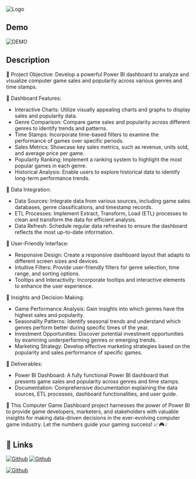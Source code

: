 
![Logo](https://i.postimg.cc/hjX4yqHx/cooltext438175952973560.png)


## Demo


![DEMO](https://i.postimg.cc/KzJb2cM4/ezgif-3-17713c3240.gif)

## Description

🔹 Project Objective:
Develop a powerful Power BI dashboard to analyze and visualize computer game sales and popularity across various genres and time stamps.

🔹 Dashboard Features:
- Interactive Charts: Utilize visually appealing charts and graphs to display sales and popularity data.
- Genre Comparison: Compare game sales and popularity across different genres to identify trends and patterns.
- Time Stamps: Incorporate time-based filters to examine the performance of games over specific periods.
- Sales Metrics: Showcase key sales metrics, such as revenue, units sold, and average price per game.
- Popularity Ranking: Implement a ranking system to highlight the most popular games in each genre.
- Historical Analysis: Enable users to explore historical data to identify long-term performance trends.

🔹 Data Integration:
- Data Sources: Integrate data from various sources, including game sales databases, genre classifications, and timestamp records.
- ETL Processes: Implement Extract, Transform, Load (ETL) processes to clean and transform the data for efficient analysis.
- Data Refresh: Schedule regular data refreshes to ensure the dashboard reflects the most up-to-date information.

🔹 User-Friendly Interface:
- Responsive Design: Create a responsive dashboard layout that adapts to different screen sizes and devices.
- Intuitive Filters: Provide user-friendly filters for genre selection, time range, and sorting options.
- Tooltips and Interactivity: Incorporate tooltips and interactive elements to enhance the user experience.

🔹 Insights and Decision-Making:
- Game Performance Analysis: Gain insights into which genres have the highest sales and popularity.
- Seasonality Patterns: Identify seasonal trends and understand which genres perform better during specific times of the year.
- Investment Opportunities: Discover potential investment opportunities by examining underperforming genres or emerging trends.
- Marketing Strategy: Develop effective marketing strategies based on the popularity and sales performance of specific games.

🔹 Deliverables:
- Power BI Dashboard: A fully functional Power BI dashboard that presents game sales and popularity across genres and time stamps.
- Documentation: Comprehensive documentation explaining the data sources, ETL processes, dashboard functionalities, and user guide.

🚀 This Computer Game Dashboard project harnesses the power of Power BI to provide game developers, marketers, and stakeholders with valuable insights for making data-driven decisions in the ever-evolving computer game industry. Let the numbers guide your gaming success! 📈🎮💡

## 🔗 Links
[![Github](https://i.postimg.cc/NfKGNvrB/Github.png)](https://github.com/Neelanjan-chakraborty)
[![Github](https://i.postimg.cc/xT88WbBr/instagram.png)](https://www.instagram.com/n.e_e.l/)

[![Github](https://i.postimg.cc/pV7qFKfk/linkedin.png)](https://www.linkedin.com/in/neelanjanchakraborty/)
